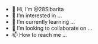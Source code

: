 - 👋 Hi, I’m @28Sibarita
- 👀 I’m interested in ...
- 🌱 I’m currently learning ...
- 💞️ I’m looking to collaborate on ...
- 📫 How to reach me ...

<!---
28Sibarita/28Sibarita is a ✨ special ✨ repository because its `README.md` (this file) appears on your GitHub profile.
You can click the Preview link to take a look at your changes.
--->
